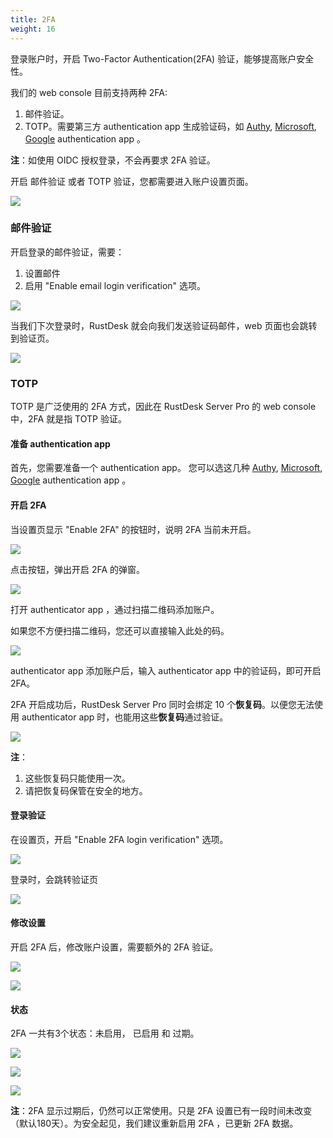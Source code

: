 ```yaml
---
title: 2FA
weight: 16
---
```


登录账户时，开启 Two-Factor Authentication(2FA) 验证，能够提高账户安全性。

我们的 web console 目前支持两种 2FA:

1. 邮件验证。
2. TOTP。需要第三方 authentication app 生成验证码，如 [Authy](https://authy.com/), [Microsoft](https://www.microsoft.com/en-us/security/mobile-authenticator-app/), [Google](https://play.google.com/store/apps/details?id=com.google.android.apps.authenticator2/) authentication app 。

**注**：如使用 OIDC 授权登录，不会再要求 2FA 验证。


开启 邮件验证 或者 TOTP 验证，您都需要进入账户设置页面。

![](/docs/en/self-host/rustdesk-server-pro/2FA/images/1-settings-account.png)

### 邮件验证

开启登录的邮件验证，需要：

1. 设置邮件
2. 启用 "Enable email login verification" 选项。

![](/docs/en/self-host/rustdesk-server-pro/2FA/images/2-2fa-email-1.png)

当我们下次登录时，RustDesk 就会向我们发送验证码邮件，web 页面也会跳转到验证页。

![](/docs/en/self-host/rustdesk-server-pro/2FA/images/2-2fa-email-2.png)


### TOTP

TOTP 是广泛使用的 2FA 方式，因此在 RustDesk Server Pro 的 web console 中，2FA 就是指 TOTP 验证。

#### 准备 authentication app

首先，您需要准备一个 authentication app。
您可以选这几种 [Authy](https://authy.com/), [Microsoft](https://www.microsoft.com/en-us/security/mobile-authenticator-app/), [Google](https://play.google.com/store/apps/details?id=com.google.android.apps.authenticator2/) authentication app 。

#### 开启 2FA

当设置页显示 "Enable 2FA" 的按钮时，说明 2FA 当前未开启。

![](/docs/en/self-host/rustdesk-server-pro/2FA/images/3-2fa-enable-1.png)


点击按钮，弹出开启 2FA 的弹窗。

![](/docs/en/self-host/rustdesk-server-pro/2FA/images/3-2fa-enable-2.png)


打开 authenticator app ，通过扫描二维码添加账户。

如果您不方便扫描二维码，您还可以直接输入此处的码。

![](/docs/en/self-host/rustdesk-server-pro/2FA/images/3-2fa-enable-3.png)

authenticator app 添加账户后，输入 authenticator app 中的验证码，即可开启 2FA。

2FA 开启成功后，RustDesk Server Pro 同时会绑定 10 个**恢复码**。以便您无法使用 authenticator app 时，也能用这些**恢复码**通过验证。

![](/docs/en/self-host/rustdesk-server-pro/2FA/images/3-2fa-enable-4.png)


**注**：

1. 这些恢复码只能使用一次。
2. 请把恢复码保管在安全的地方。

#### 登录验证

在设置页，开启 "Enable 2FA login verification" 选项。

![](/docs/en/self-host/rustdesk-server-pro/2FA/images/3-2fa-enable-login-5.png)


登录时，会跳转验证页

![](/docs/en/self-host/rustdesk-server-pro/2FA/images/3-2fa-enable-login-6.png)


#### 修改设置

开启 2FA 后，修改账户设置，需要额外的 2FA 验证。

![](/docs/en/self-host/rustdesk-server-pro/2FA/images/3-2fa-settings-1.png)


![](/docs/en/self-host/rustdesk-server-pro/2FA/images/3-2fa-settings-2.png)


#### 状态

2FA 一共有3个状态：未启用， 已启用 和 过期。

![](/docs/en/self-host/rustdesk-server-pro/2FA/images/3-2fa-state-not-enabled.png)

![](/docs/en/self-host/rustdesk-server-pro/2FA/images/3-2fa-state-enabled.png)

![](/docs/en/self-host/rustdesk-server-pro/2FA/images/3-2fa-state-expired.png)

**注**：2FA 显示过期后，仍然可以正常使用。只是 2FA 设置已有一段时间未改变（默认180天）。为安全起见，我们建议重新启用 2FA ，已更新 2FA 数据。
